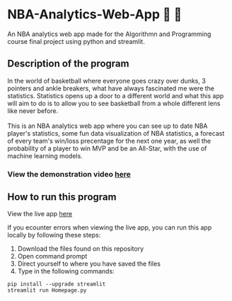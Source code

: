 # NBA-Analytics-Web-App :basketball: :basketball:

An NBA analytics web app made for the Algorithmn and Programming course final project using python and streamlit.

## Description of the program
In the world of basketball where everyone goes crazy over dunks, 3 pointers and ankle breakers,
what have always fascinated me were the statistics. Statistics opens up a door to a different world and
what this app will aim to do is to allow you to see basketball from a whole different lens like never before.
<br><br>
This is an NBA analytics web app where you can see up to date NBA player's statistics, 
some fun data visualization of NBA statistics, a forecast of every team's win/loss precentage for the next one year, as well the probability
of a player to win MVP and be an All-Star, with the use of machine learning models.
<br>

### View the demonstration video [here](https://youtu.be/xwi-UGlQ9Jg)

## How to run this program
View the live app [here](https://francescoemmanuel-nba-analytics-web-app-homepage-l62jyi.streamlit.app/)

If you ecounter errors when viewing the live app, you can run this app locally by following these steps:
1. Download the files found on this repository
2. Open command prompt
3. Direct yourself to where you have saved the files
4. Type in the following commands: 
```
pip install --upgrade streamlit
streamlit run Homepage.py
```
